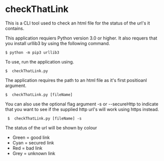 # checkThatLink

This is a CLI tool used to check an html file for the status of the url's it contains.

This application requiers Python version 3.0 or higher. It also requers that you install urllib3 by using the following command.

```$ python -m pip3 urllib3 ```

To use, run the application using.

```$  checkThatLink.py```

The application requires the path to an html file as it's first positioanl argument.

```$  checkThatLink.py [fileName]```

You can also use the optional flag argument -s or --secureHttp to indicate that you want to see if the supplied http url's
will work using https instead.

``` $  checkThatLink.py [fileName] -s```

The status of the url will be shown by colour
  - Green = good link
  - Cyan = secured link
  - Red = bad link
  - Grey = unknown link
  
 
